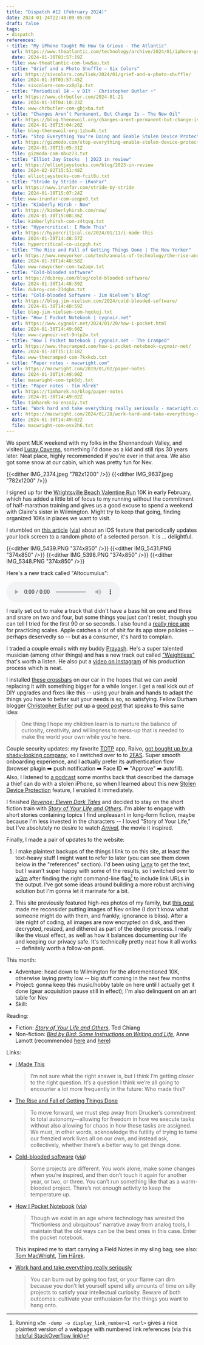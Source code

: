 ```yaml
---
title: "Dispatch #12 (February 2024)"
date: 2024-01-24T22:48:09-05:00
draft: false
tags:
- dispatch
references:
- title: "My iPhone Taught Me How to Grieve - The Atlantic"
  url: https://www.theatlantic.com/technology/archive/2024/01/iphone-grief-dynamic-wallpaper/677034/
  date: 2024-01-30T03:57:19Z
  file: www-theatlantic-com-lww5au.txt
- title: "Grief and a Photo Shuffle – Six Colors"
  url: https://sixcolors.com/link/2024/01/grief-and-a-photo-shuffle/
  date: 2024-01-30T03:57:45Z
  file: sixcolors-com-xx0plp.txt
- title: "Periodical 14 – v DIY - Christopher Butler ☼"
  url: https://www.chrbutler.com/2024-01-21
  date: 2024-01-30T04:10:23Z
  file: www-chrbutler-com-gbjxba.txt
- title: "Changes Aren’t Permanent, But Change Is – The New Oil"
  url: https://blog.thenewoil.org/changes-arent-permanent-but-change-is
  date: 2024-01-30T15:04:20Z
  file: blog-thenewoil-org-1zbu4k.txt
- title: "Stop Everything You're Doing and Enable Stolen Device Protection on Your iPhone"
  url: https://gizmodo.com/stop-everything-enable-stolen-device-protection-iphone-1851188262
  date: 2024-01-30T15:05:31Z
  file: gizmodo-com-mbuz73.txt
- title: "Elliot Jay Stocks  | 2023 in review"
  url: https://elliotjaystocks.com/blog/2023-in-review
  date: 2024-02-02T15:51:48Z
  file: elliotjaystocks-com-fcit8u.txt
- title: "Stride by Stride – iRunFar"
  url: https://www.irunfar.com/stride-by-stride
  date: 2024-01-30T15:07:24Z
  file: www-irunfar-com-ueqpx0.txt
- title: "Kimberly Hirsh · Now"
  url: https://kimberlyhirsh.com/now/
  date: 2024-01-30T15:08:36Z
  file: kimberlyhirsh-com-z4tqvg.txt
- title: "Hypercritical: I Made This"
  url: https://hypercritical.co/2024/01/11/i-made-this
  date: 2024-01-30T14:48:57Z
  file: hypercritical-co-uicpgh.txt
- title: "The Rise and Fall of Getting Things Done | The New Yorker"
  url: https://www.newyorker.com/tech/annals-of-technology/the-rise-and-fall-of-getting-things-done
  date: 2024-01-30T14:48:58Z
  file: www-newyorker-com-tw2aqv.txt
- title: "Cold-blooded software"
  url: https://dubroy.com/blog/cold-blooded-software/
  date: 2024-01-30T14:48:59Z
  file: dubroy-com-23dgbm.txt
- title: "Cold-blooded Software - Jim Nielsen’s Blog"
  url: https://blog.jim-nielsen.com/2024/cold-blooded-software/
  date: 2024-01-30T14:48:59Z
  file: blog-jim-nielsen-com-hqckqj.txt
- title: "How I Pocket Notebook | cygnoir.net"
  url: https://www.cygnoir.net/2024/01/20/how-i-pocket.html
  date: 2024-01-30T14:49:00Z
  file: www-cygnoir-net-9nlp2w.txt
- title: "How I Pocket Notebook | cygnoir.net - The Cramped"
  url: https://www.thecramped.com/how-i-pocket-notebook-cygnoir-net/
  date: 2024-01-30T15:13:18Z
  file: www-thecramped-com-7kxkcb.txt
- title: "Paper notes - macwright.com"
  url: https://macwright.com/2019/01/02/paper-notes
  date: 2024-01-30T14:49:00Z
  file: macwright-com-tpk6dj.txt
- title: "Paper notes - Tim Hårek"
  url: https://timharek.no/blog/paper-notes
  date: 2024-01-30T14:49:02Z
  file: timharek-no-enssiy.txt
- title: "Work hard and take everything really seriously - macwright.com"
  url: https://macwright.com/2024/01/28/work-hard-and-take-everything-seriously
  date: 2024-01-30T14:49:02Z
  file: macwright-com-ovx2h6.txt
---
```


We spent MLK weekend with my folks in the Shennandoah Valley, and visited [Luray Caverns][1], something I'd done as a kid and still rips 30 years later. Neat place, highly recommended if you're ever in that area. We also got some snow at our cabin, which was pretty fun for Nev.

[1]: https://luraycaverns.com/

<!--more-->

{{<dither IMG_2374.jpeg "782x1200" />}}
{{<dither IMG_9637.jpeg "782x1200" />}}

I signed up for the [Wrightsville Beach Valentine Run][2] 10K in early February, which has added a little bit of focus to my running without the commitment of half-marathon training and gives us a good excuse to spend a weekend with Claire's sister in Wilmington. Might try to keep that going, finding organized 10Ks in places we want to visit.

[2]: https://runsignup.com/Race/NC/WrightsvilleBeach/WrightsvilleBeachValentineRun

I stumbled on [this article][3] ([via][4]) about an iOS feature that periodically updates your lock screen to a random photo of a selected person. It is ... delightful.

{{<dither IMG_5439.PNG "374x850" />}}
{{<dither IMG_5431.PNG "374x850" />}}
{{<dither IMG_5398.PNG "374x850" />}}
{{<dither IMG_5348.PNG "374x850" />}}

[3]: https://www.theatlantic.com/technology/archive/2024/01/iphone-grief-dynamic-wallpaper/677034/
[4]: https://sixcolors.com/link/2024/01/grief-and-a-photo-shuffle/

Here's a new track called "Altocumulus":

<audio controls src="/journal/dispatch-12-february-2024/Altocumulus.mp3"></audio>

I really set out to make a track that didn't have a bass hit on one and three and snare on two and four, but some things you just can't resist, though you can tell I tried for the first 90 or so seconds. I also found a [really nice app][5] for practicing scales. Apple catches a lot of shit for its app store policies -- perhaps deservedly so -- but as a consumer, it's hard to complain.

[5]: https://apps.apple.com/us/app/piano-chords-and-scales/id714086944

I traded a couple emails with my buddy [Prayash][6]. He's a super talented musician (among other things) and has a new track out called ["Weightless"][7] that's worth a listen. He also put a [video on Instagram][8] of his production process which is neat.

[6]: https://prayash.io/links/
[7]: https://music.apple.com/us/album/weightless/1722942938?i=1722942941
[8]: https://www.instagram.com/p/C2bWin4rSLG/

I installed [these crossbars][9] on our car in the hopes that we can avoid replacing it with something bigger for a while longer. I get a real kick out of DIY upgrades and fixes like this -- using your brain and hands to adapt the things you have to better suit your needs is so, so satisfying. Fellow Durham blogger [Christopher Butler][10] put up a [good post][11] that speaks to this same idea:

> One thing I hope my children learn is to nurture the balance of curiosity, creativity, and willingness to mess-up that is needed to make the world your own while you’re here.

[9]: https://www.amazon.com/dp/B0045V8CKU
[10]: https://www.chrbutler.com/
[11]: https://www.chrbutler.com/2024-01-21

Couple security updates: my favorite [TOTP][12] app, Raivo, [got bought up by a shady-looking company][13], so I switched over to to [2FAS][14]. Super smooth onboarding experience, and I actually prefer its authentication flow (browser plugin ➡️  push notification ➡️  Face ID ➡️  "Approve" ➡️  autofill). Also, I listened to [a podcast][15] some months back that described the damage a thief can do with a stolen iPhone, so when I learned about this new [Stolen Device Protection][16] feature, I enabled it immediately.

[12]: https://en.wikipedia.org/wiki/Time-based_one-time_password
[13]: https://blog.thenewoil.org/changes-arent-permanent-but-change-is
[14]: https://2fas.com/
[15]: https://daringfireball.net/thetalkshow/2023/07/11/ep-381
[16]: https://gizmodo.com/stop-everything-enable-stolen-device-protection-iphone-1851188262

I finished [_Revenge: Eleven Dark Tales_][17] and decided to stay on the short fiction train with [_Story of Your Life and Others_][18]. I'm abler to engage with short stories containing topics I find unpleasant in long-form fiction, maybe because I'm less invested in the characters -- I loved "Story of Your Life," but I've absolutely no desire to watch [_Arrival_][19], the movie it inspired.

[17]: https://bookshop.org/p/books/revenge-eleven-dark-tales-yoko-ogawa/8623565
[18]: https://bookshop.org/p/books/stories-of-your-life-and-others-lib-e-ted-chiang/16687839
[19]: https://en.wikipedia.org/wiki/Arrival_(film)

Finally, I made a pair of updates to the website:

1. I make plaintext backups of the things I link to on this site, at least the text-heavy stuff I might want to refer to later (you can see them down below in the "references" section). I'd been using [Lynx][20] to get the text, but I wasn't super happy with some of the results, so I switched over to [w3m][21] after finding the right command-line flag[^1] to include link URLs in the output. I've got some ideas around building a more robust archiving solution but I'm gonna let it marinate for a bit.

2. This site previously featured high-res photos of my family, but [this post][22] made me reconsider putting images of Nev online (I don't know what someone might do with them, and frankly, ignorance is bliss). After a late night of coding, all images are now encrypted on disk, and then decrypted, resized, and dithered as part of the deploy process. I really like the visual effect, as well as how it balances documenting our life and keeping our privacy safe. It's technically pretty neat how it all works -- definitely worth a follow-on post.

[20]: https://en.wikipedia.org/wiki/Lynx_(web_browser)
[21]: https://en.wikipedia.org/wiki/W3m
[22]: https://elliotjaystocks.com/blog/2023-in-review

This month:

* Adventure: head down to Wilmington for the aforementioned 10K, otherwise laying pretty low -- big stuff coming in the next few months
* Project: gonna keep this music/hobby table on here until I actually get it done (gear acquisition pause still in effect); I'm also delinquent on an art table for Nev
* Skill:

Reading:

* Fiction: [_Story of Your Life and Others_][23], Ted Chiang
* Non-fiction: [_Bird by Bird: Some Instructions on Writing and Life_][24], Anne Lamott (recommended [here][25] and [here][26])

[23]: https://bookshop.org/p/books/stories-of-your-life-and-others-lib-e-ted-chiang/16687839
[24]: https://bookshop.org/p/books/bird-by-bird-some-instructions-on-writing-and-life-anne-lamott/8649952?ean=9780385480017
[25]: https://www.irunfar.com/stride-by-stride
[26]: https://kimberlyhirsh.com/now/

Links:

* [I Made This][27]

  > I’m not sure what the right answer is, but I think I’m getting closer to the right question. It’s a question I think we’re all going to encounter a lot more frequently in the future: Who made this?

* [The Rise and Fall of Getting Things Done][28]

  > To move forward, we must step away from Drucker’s commitment to total autonomy—allowing for freedom in how we execute tasks without also allowing for chaos in how these tasks are assigned. We must, in other words, acknowledge the futility of trying to tame our frenzied work lives all on our own, and instead ask, collectively, whether there’s a better way to get things done.

* [Cold-blooded software][29] ([via][30])

  > Some projects are different. You work alone, make some changes when you’re inspired, and then don’t touch it again for another year, or two, or three. You can’t run something like that as a warm-blooded project. There’s not enough activity to keep the temperature up.

* [How I Pocket Notebook][31] ([via][32])

  > Though we exist in an age where technology has wrested the “frictionless and ubiquitous” narrative away from analog tools, I maintain that the old ways can be the best ones in this case. Enter the pocket notebook.

  This inspired me to start carrying a Field Notes in my sling bag; see also: [Tom MacWright][33], [Tim Hårek][34].

* [Work hard and take everything really seriously][35]

  > You can burn out by going too fast, or your flame can dim because you don’t let yourself spend silly amounts of time on silly projects to satisfy your intellectual curiosity. Beware of both outcomes: cultivate your enthusiasm for the things you want to hang onto.

[27]: https://hypercritical.co/2024/01/11/i-made-this
[28]: https://www.newyorker.com/tech/annals-of-technology/the-rise-and-fall-of-getting-things-done
[29]: https://dubroy.com/blog/cold-blooded-software/
[30]: https://blog.jim-nielsen.com/2024/cold-blooded-software/
[31]: https://www.cygnoir.net/2024/01/20/how-i-pocket.html
[32]: https://www.thecramped.com/how-i-pocket-notebook-cygnoir-net/
[33]: https://macwright.com/2019/01/02/paper-notes
[34]: https://timharek.no/blog/paper-notes
[35]: https://macwright.com/2024/01/28/work-hard-and-take-everything-seriously

[^1]: Running `w3m -dump -o display_link_number=1 <url>` gives a nice plaintext version of a webpage with numbered link references (via this [helpful StackOverflow link][36])

[36]: https://askubuntu.com/questions/805014/getting-text-and-links-from-a-web-page/1493418#1493418
